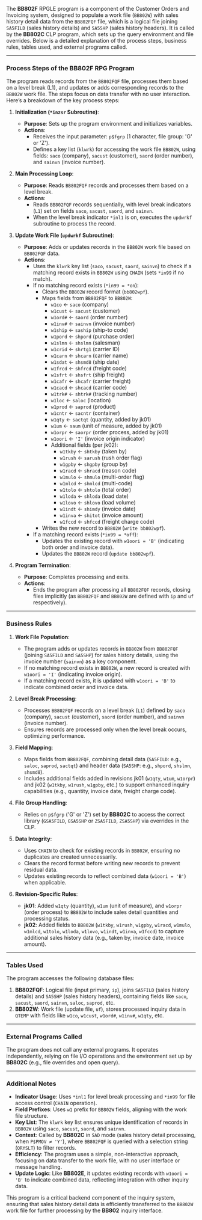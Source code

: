 The **BB802F** RPGLE program is a component of the Customer Orders and Invoicing system, designed to populate a work file (`BB802W`) with sales history detail data from the `BB802FQF` file, which is a logical file joining `SA5FILD` (sales history details) and `SA5SHP` (sales history headers). It is called by the **BB802C** CLP program, which sets up the query environment and file overrides. Below is a detailed explanation of the process steps, business rules, tables used, and external programs called.

---

### **Process Steps of the BB802F RPG Program**

The program reads records from the `BB802FQF` file, processes them based on a level break (L1), and updates or adds corresponding records to the `BB802W` work file. The steps focus on data transfer with no user interaction. Here’s a breakdown of the key process steps:

1. **Initialization (`*inzsr` Subroutine)**:
   - **Purpose**: Sets up the program environment and initializes variables.
   - **Actions**:
     - Receives the input parameter: `p$fgrp` (1 character, file group: 'G' or 'Z').
     - Defines a key list (`klwrk`) for accessing the work file `BB802W`, using fields: `saco` (company), `sacust` (customer), `saord` (order number), and `sainvn` (invoice number).

2. **Main Processing Loop**:
   - **Purpose**: Reads `BB802FQF` records and processes them based on a level break.
   - **Actions**:
     - Reads `BB802FQF` records sequentially, with level break indicators (`L1`) set on fields `saco`, `sacust`, `saord`, and `sainvn`.
     - When the level break indicator `*inl1` is on, executes the `updwrkf` subroutine to process the record.

3. **Update Work File (`updwrkf` Subroutine)**:
   - **Purpose**: Adds or updates records in the `BB802W` work file based on `BB802FQF` data.
   - **Actions**:
     - Uses the `klwrk` key list (`saco`, `sacust`, `saord`, `sainvn`) to check if a matching record exists in `BB802W` using `CHAIN` (sets `*in99` if no match).
     - If no matching record exists (`*in99 = *on`):
       - Clears the `BB802W` record format (`bb802wpf`).
       - Maps fields from `BB802FQF` to `BB802W`:
         - `w1co` ← `saco` (company)
         - `w1cust` ← `sacust` (customer)
         - `w1ord#` ← `saord` (order number)
         - `w1inv#` ← `sainvn` (invoice number)
         - `w1ship` ← `saship` (ship-to code)
         - `w1pord` ← `shpord` (purchase order)
         - `w1slmn` ← `shslmn` (salesman)
         - `w1crid` ← `shrtg1` (carrier ID)
         - `w1carn` ← `shcarn` (carrier name)
         - `w1sdat` ← `shsmd8` (ship date)
         - `w1frcd` ← `shfrcd` (freight code)
         - `w1sfrt` ← `shsfrt` (ship freight)
         - `w1cafr` ← `shcafr` (carrier freight)
         - `w1cacd` ← `shcacd` (carrier code)
         - `w1trk#` ← `shtrk#` (tracking number)
         - `w1loc` ← `saloc` (location)
         - `w1prod` ← `saprod` (product)
         - `w1cntr` ← `sacntr` (container)
         - `w1qty` ← `sactqt` (quantity, added by jk01)
         - `w1um` ← `saum` (unit of measure, added by jk01)
         - `w1orpr` ← `saorpr` (order process, added by jk01)
         - `w1oori` ← `'I'` (invoice origin indicator)
         - Additional fields (per jk02):
           - `w1tkby` ← `shtkby` (taken by)
           - `w1rush` ← `sarush` (rush order flag)
           - `w1gpby` ← `shgpby` (group by)
           - `w1racd` ← `shracd` (reason code)
           - `w1mulo` ← `shmulo` (multi-order flag)
           - `w1mlcd` ← `shmlcd` (multi-code)
           - `w1tolo` ← `shtolo` (total order)
           - `w1loda` ← `shloda` (load date)
           - `w1lovo` ← `shlovo` (load volume)
           - `w1indt` ← `shimdy` (invoice date)
           - `w1inva` ← `shitot` (invoice amount)
           - `w1fccd` ← `shfccd` (freight charge code)
       - Writes the new record to `BB802W` (`write bb802wpf`).
     - If a matching record exists (`*in99 = *off`):
       - Updates the existing record with `w1oori = 'B'` (indicating both order and invoice data).
       - Updates the `BB802W` record (`update bb802wpf`).

4. **Program Termination**:
   - **Purpose**: Completes processing and exits.
   - **Actions**:
     - Ends the program after processing all `BB802FQF` records, closing files implicitly (as `BB802FQF` and `BB802W` are defined with `ip` and `uf` respectively).

---

### **Business Rules**

1. **Work File Population**:
   - The program adds or updates records in `BB802W` from `BB802FQF` (joining `SA5FILD` and `SA5SHP`) for sales history details, using the invoice number (`sainvn`) as a key component.
   - If no matching record exists in `BB802W`, a new record is created with `w1oori = 'I'` (indicating invoice origin).
   - If a matching record exists, it is updated with `w1oori = 'B'` to indicate combined order and invoice data.

2. **Level Break Processing**:
   - Processes `BB802FQF` records on a level break (`L1`) defined by `saco` (company), `sacust` (customer), `saord` (order number), and `sainvn` (invoice number).
   - Ensures records are processed only when the level break occurs, optimizing performance.

3. **Field Mapping**:
   - Maps fields from `BB802FQF`, combining detail data (`SA5FILD`: e.g., `saloc`, `saprod`, `sactqt`) and header data (`SA5SHP`: e.g., `shpord`, `shslmn`, `shsmd8`).
   - Includes additional fields added in revisions jk01 (`w1qty`, `w1um`, `w1orpr`) and jk02 (`w1tkby`, `w1rush`, `w1gpby`, etc.) to support enhanced inquiry capabilities (e.g., quantity, invoice date, freight charge code).

4. **File Group Handling**:
   - Relies on `p$fgrp` ('G' or 'Z') set by **BB802C** to access the correct library (`GSA5FILD`, `GSA5SHP` or `ZSA5FILD`, `ZSA5SHP`) via overrides in the CLP.

5. **Data Integrity**:
   - Uses `CHAIN` to check for existing records in `BB802W`, ensuring no duplicates are created unnecessarily.
   - Clears the record format before writing new records to prevent residual data.
   - Updates existing records to reflect combined data (`w1oori = 'B'`) when applicable.

6. **Revision-Specific Rules**:
   - **jk01**: Added `w1qty` (quantity), `w1um` (unit of measure), and `w1orpr` (order process) to `BB802W` to include sales detail quantities and processing status.
   - **jk02**: Added fields to `BB802W` (`w1tkby`, `w1rush`, `w1gpby`, `w1racd`, `w1mulo`, `w1mlcd`, `w1tolo`, `w1loda`, `w1lovo`, `w1indt`, `w1inva`, `w1fccd`) to capture additional sales history data (e.g., taken by, invoice date, invoice amount).

---

### **Tables Used**

The program accesses the following database files:

1. **BB802FQF**: Logical file (input primary, `ip`), joins `SA5FILD` (sales history details) and `SA5SHP` (sales history headers), containing fields like `saco`, `sacust`, `saord`, `sainvn`, `saloc`, `saprod`, etc.
2. **BB802W**: Work file (update file, `uf`), stores processed inquiry data in `QTEMP` with fields like `w1co`, `w1cust`, `w1ord#`, `w1inv#`, `w1qty`, etc.

---

### **External Programs Called**

The program does not call any external programs. It operates independently, relying on file I/O operations and the environment set up by **BB802C** (e.g., file overrides and open query).

---

### **Additional Notes**

- **Indicator Usage**: Uses `*inl1` for level break processing and `*in99` for file access control (`CHAIN` operation).
- **Field Prefixes**: Uses `w1` prefix for `BB802W` fields, aligning with the work file structure.
- **Key List**: The `klwrk` key list ensures unique identification of records in `BB802W` using `saco`, `sacust`, `saord`, and `sainvn`.
- **Context**: Called by **BB802C** in `SAD` mode (sales history detail processing, when `P$PMOV ≠ 'Y'`), where `BB802FQF` is queried with a selection string (`QRYSLT`) to filter records.
- **Efficiency**: The program uses a simple, non-interactive approach, focusing on data transfer to the work file, with no user interface or message handling.
- **Update Logic**: Like **BB802E**, it updates existing records with `w1oori = 'B'` to indicate combined data, reflecting integration with other inquiry data.

This program is a critical backend component of the inquiry system, ensuring that sales history detail data is efficiently transferred to the `BB802W` work file for further processing by the **BB802** inquiry interface.